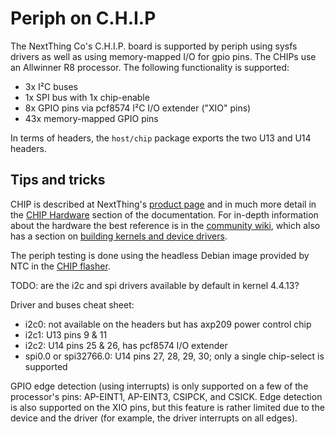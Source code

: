 # Periph on C.H.I.P

The NextThing Co's C.H.I.P. board is supported by periph using sysfs drivers
as well as using memory-mapped I/O for gpio pins. The CHIPs use an
Allwinner R8 processor. The following functionality is supported:
- 3x I²C buses
- 1x SPI bus with 1x chip-enable
- 8x GPIO pins via pcf8574 I²C I/O extender ("XIO" pins)
- 43x memory-mapped GPIO pins

In terms of headers, the `host/chip` package exports the two U13 and U14 headers.

## Tips and tricks

CHIP is described at NextThing's [product page](https://www.getchip.com/pages/chip)
and in much more detail in the
[CHIP Hardware](http://docs.getchip.com/chip.html#chip-hardware)
section of the documentation.
For in-depth information about the hardware the best reference is in the
[community wiki](http://www.chip-community.org/index.php/Hardware_Information),
which also has a section on
[building kernels and device drivers](http://www.chip-community.org/index.php/Kernel_Hacking).

The periph testing is done using the headless Debian image provided by NTC
in the [CHIP flasher](http://flash.getchip.com/).

TODO: are the i2c and spi drivers available by default in kernel 4.4.13?

Driver and buses cheat sheet:
- i2c0: not available on the headers but has axp209 power control chip
- i2c1: U13 pins 9 & 11
- i2c2: U14 pins 25 & 26, has pcf8574 I/O extender
- spi0.0 or spi32766.0: U14 pins 27, 28, 29, 30; only a single chip-select is supported

GPIO edge detection (using interrupts) is only supported on a few of the
processor's pins: AP-EINT1, AP-EINT3, CSIPCK, and CSICK. Edge detection is
also supported on the XIO pins, but this feature is rather limited due to
the device and the driver (for example, the driver interrupts on all edges).
